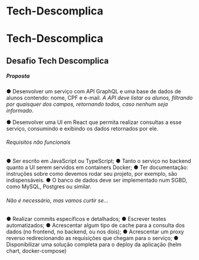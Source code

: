 # Tech-Descomplica


# Tech-Descomplica


## Desafio Tech Descomplica
##### Proposta
● Desenvolver um serviço com API GraphQL e uma base de dados de alunos contendo:
nome, CPF e e-mail.
*A API deve listar os alunos, filtrando por quaisquer dos campos, retornando todos, caso
nenhum seja informado*.

● Desenvolver uma UI em React que permita realizar consultas a esse serviço, consumindo
e exibindo os dados retornados por ele.

###### Requisitos não funcionais
● Ser escrito em JavaScript ou TypeScript;
● Tanto o serviço no backend quanto a UI serem servidos em containers Docker;
● Ter documentação: instruções sobre como devemos rodar seu projeto, por exemplo, são
indispensáveis.
● O banco de dados deve ser implementado num SGBD, como MySQL, Postgres ou similar.

###### Não é necessário, mas vamos curtir se...
● Realizar commits específicos e detalhados;
● Escrever testes automatizados;
● Acrescentar algum tipo de cache para a consulta dos dados (no frontend, no backend, ou
nos dois);
● Acrescentar um proxy reverso redirecionando as requisições que chegam para o serviço;
● Disponibilizar uma solução completa para o deploy da aplicação (helm chart,
docker-compose)
